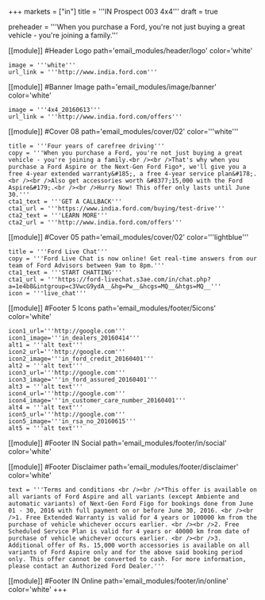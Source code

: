 +++
markets = ["in"]
title = '''IN Prospect 003 4x4'''
draft = true

preheader = '''When you purchase a Ford, you're not just buying a great vehicle - you're joining a family.'''

[[module]] #Header Logo
path='email_modules/header/logo'
color='white'

	image = '''white'''
	url_link = '''http://www.india.ford.com'''

[[module]] #Banner Image
path='email_modules/image/banner'
color='white'

	image = '''4x4_20160613'''
	url_link = '''http://www.india.ford.com/offers'''

[[module]] #Cover 08
path='email_modules/cover/02'
color='''white'''

	title = '''Four years of carefree driving'''
	copy = '''When you purchase a Ford, you're not just buying a great vehicle - you're joining a family.<br /><br />That's why when you purchase a Ford Aspire or the Next-Gen Ford Figo*, we'll give you a free 4-year extended warranty&#185;, a free 4-year service plan&#178;. <br /><br />Also get accessories worth &#8377;15,000 with the Ford Aspire&#179;.<br /><br />Hurry Now! This offer only lasts until June 30.'''
	cta1_text = '''GET A CALLBACK'''
	cta1_url = '''https://www.india.ford.com/buying/test-drive'''
	cta2_text = '''LEARN MORE'''
	cta2_url = '''http://www.india.ford.com/offers'''

[[module]] #Cover 05
path='email_modules/cover/02'
color='''lightblue'''

	title = '''Ford Live Chat'''
	copy = '''Ford Live Chat is now online! Get real-time answers from our team of Ford Advisors between 9am to 8pm.'''
	cta1_text = '''START CHATTING'''
	cta1_url = '''https://ford-livechat.s3ae.com/in/chat.php?a=1e4b8&intgroup=c3VwcG9ydA__&hg=Pw__&hcgs=MQ__&htgs=MQ__'''
	icon = '''live_chat'''

[[module]] #Footer 5 Icons
path='email_modules/footer/5icons'
color='white'

	icon1_url='''http://google.com'''
	icon1_image='''in_dealers_20160414'''
	alt1 = '''alt text'''
	icon2_url='''http://google.com'''
	icon2_image='''in_ford_credit_20160401'''
	alt2 = '''alt text'''
	icon3_url='''http://google.com'''
	icon3_image='''in_ford_assured_20160401'''
	alt3 = '''alt text'''
	icon4_url='''http://google.com'''
	icon4_image='''in_customer_care_number_20160401'''
	alt4 = '''alt text'''
	icon5_url='''http://google.com'''
	icon5_image='''in_rsa_no_20160615'''
	alt5 = '''alt text'''

[[module]] #Footer IN Social
path='email_modules/footer/in/social'
color='white'

[[module]] #Footer Disclaimer
path='email_modules/footer/disclaimer'
color='white'

	text = '''Terms and conditions <br /><br />*This offer is available on all variants of Ford Aspire and all variants (except Ambiente and automatic variants) of Next-Gen Ford Figo for bookings done from June 01 - 30, 2016 with full payment on or before June 30, 2016. <br /><br />1. Free Extended Warranty is valid for 4 years or 100000 km from the purchase of vehicle whichever occurs earlier. <br /><br />2. Free Scheduled Service Plan is valid for 4 years or 40000 km from date of purchase of vehicle whichever occurs earlier. <br /><br />3. Additional offer of Rs. 15,000 worth accessories is available on all variants of Ford Aspire only and for the above said booking period only. This offer cannot be converted to cash. For more information, please contact an Authorized Ford Dealer.'''

[[module]] #Footer IN Online
path='email_modules/footer/in/online'
color='white'
+++